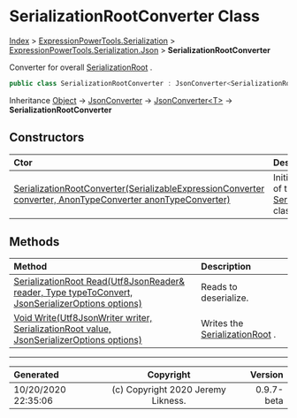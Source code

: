 ﻿# SerializationRootConverter Class

[Index](../index.md) > [ExpressionPowerTools.Serialization](ExpressionPowerTools.Serialization.a.md) > [ExpressionPowerTools.Serialization.Json](ExpressionPowerTools.Serialization.Json.n.md) > **SerializationRootConverter**

Converter for overall [SerializationRoot](ExpressionPowerTools.Serialization.Serializers.SerializationRoot.cs.md) .

```csharp
public class SerializationRootConverter : JsonConverter<SerializationRoot>
```

Inheritance [Object](https://docs.microsoft.com/dotnet/api/system.object) → [JsonConverter](https://docs.microsoft.com/dotnet/api/system.text.json.serialization.jsonconverter) → [JsonConverter&lt;T>](https://docs.microsoft.com/dotnet/api/system.text.json.serialization.jsonconverter-1) → **SerializationRootConverter**

## Constructors

| Ctor | Description |
| :-- | :-- |
| [SerializationRootConverter(SerializableExpressionConverter converter, AnonTypeConverter anonTypeConverter)](ExpressionPowerTools.Serialization.Json.SerializationRootConverter.ctor.md#serializationrootconverterserializableexpressionconverter-converter-anontypeconverter-anontypeconverter) | Initializes a new instance of the [SerializationRootConverter](ExpressionPowerTools.Serialization.Json.SerializationRootConverter.cs.md) class. |
## Methods

| Method | Description |
| :-- | :-- |
| [SerializationRoot Read(Utf8JsonReader& reader, Type typeToConvert, JsonSerializerOptions options)](ExpressionPowerTools.Serialization.Json.SerializationRootConverter.Read.m.md) | Reads to deserialize. |
| [Void Write(Utf8JsonWriter writer, SerializationRoot value, JsonSerializerOptions options)](ExpressionPowerTools.Serialization.Json.SerializationRootConverter.Write.m.md) | Writes the [SerializationRoot](ExpressionPowerTools.Serialization.Serializers.SerializationRoot.cs.md) . |

---

| Generated | Copyright | Version |
| :-- | :-: | --: |
| 10/20/2020 22:35:06 | (c) Copyright 2020 Jeremy Likness. | 0.9.7-beta |
